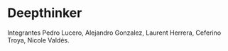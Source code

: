 # Deepthinker
Integrantes
Pedro Lucero,
Alejandro Gonzalez,
Laurent Herrera,
Ceferino Troya,
Nicole Valdés.
